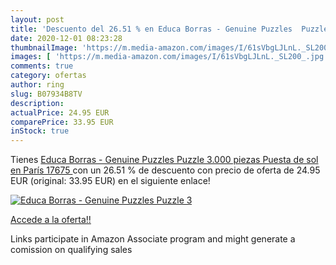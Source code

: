 ```yaml
---
layout: post
title: 'Descuento del 26.51 % en Educa Borras - Genuine Puzzles  Puzzle 3'
date: 2020-12-01 08:23:28
thumbnailImage: 'https://m.media-amazon.com/images/I/61sVbgLJLnL._SL200_.jpg'
images: [ 'https://m.media-amazon.com/images/I/61sVbgLJLnL._SL200_.jpg' ]
comments: true
category: ofertas
author: ring
slug: B07934B8TV
description:
actualPrice: 24.95 EUR
comparePrice: 33.95 EUR
inStock: true
---
```


Tienes [Educa Borras - Genuine Puzzles  Puzzle 3.000 piezas  Puesta de sol en París  17675 ](https://www.amazon.es/dp/B07934B8TV/?tag=tolees-21) con un 26.51 % de descuento con precio de oferta de 24.95 EUR (original: 33.95 EUR) en el siguiente enlace!

[![Educa Borras - Genuine Puzzles  Puzzle 3](https://m.media-amazon.com/images/I/61sVbgLJLnL._SL200_.jpg)](https://www.amazon.es/dp/B07934B8TV/?tag=tolees-21)

[Accede a la oferta!!](https://www.amazon.es/dp/B07934B8TV/?tag=tolees-21)

Links participate in Amazon Associate program and might generate a comission on qualifying sales


